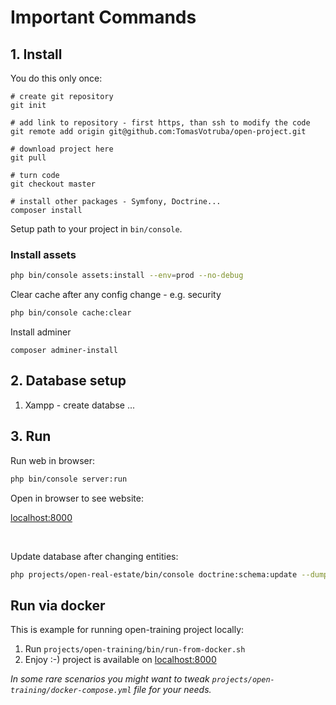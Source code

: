 # Important Commands

## 1. Install

You do this only once:

```
# create git repository
git init

# add link to repository - first https, than ssh to modify the code
git remote add origin git@github.com:TomasVotruba/open-project.git

# download project here
git pull

# turn code  
git checkout master

# install other packages - Symfony, Doctrine...
composer install
```

Setup path to your project in `bin/console`.

### Install assets

```bash
php bin/console assets:install --env=prod --no-debug
```

Clear cache after any config change - e.g. security

```bash
php bin/console cache:clear
```

Install adminer

```
composer adminer-install
```

## 2. Database setup

1. Xampp - create databse
...

## 3. Run

Run web in browser:

```bash
php bin/console server:run
```

Open in browser to see website:

[localhost:8000](http://localhost:8000)

<br>

Update database after changing entities:

```bash
php projects/open-real-estate/bin/console doctrine:schema:update --dump-sql --force
```

## Run via docker

This is example for running open-training project locally:

1) Run `projects/open-training/bin/run-from-docker.sh`
2) Enjoy :-) project is available on [localhost:8000](http://localhost:8000)

*In some rare scenarios you might want to tweak `projects/open-training/docker-compose.yml` file for your needs.*